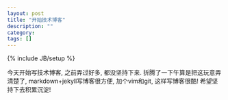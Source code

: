 ```yaml
---
layout: post
title: "开始技术博客"
description: ""
category:
tags: []
---
```

{% include JB/setup %}

今天开始写技术博客, 之前弄过好多, 都没坚持下来.
折腾了一下午算是把这玩意弄清楚了, markdown+jekyll写博客很方便, 加个vim和git, 这样写博客很酷!
希望坚持下去积累沉淀!

